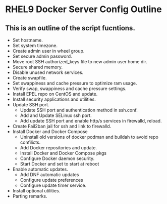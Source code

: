
# RHEL9 Docker Server Config Outline

## This is an outline of the script fucntions.
 
- Set hostname.
- Set system timezone.
- Create admin user in wheel group.
- Set secure admin password.
- Move root SSH authorized_keys file to new admin user home dir.
- Secure shared memory.
- Disable unused network services.
- Create swapfile.
- Set swappiness and cache pressure to optimize ram usage.
- Verify swap, swappiness and cache pressure settings.
- Install EPEL repo on CentOS and update.
- Install security applications and utilities.
- Update SSH port.
  - Update SSH port and authentication method in ssh.conf.
  - Add and Update SELinux ssh port.
  - Add update SSH port and enable http/s services in firewalld, reload.
- Create Fail2ban jail for ssh and link to firewalld.
- Install Docker and Docker Compose
  - Uninstall old versions of docker podman and buildah to avoid repo confilicts.
  - Add Docker repositories and update.
  - Install Docker and Docker Compose pkgs
  - Configure Docker daemon security.
  - Start Docker and set to start at reboot
- Enable automatic updates.
  - Add DNF automatic updates
  - Configure update preferences
  - Configure update timer service.
- Install optional utilities.
- Parting remarks.
 
